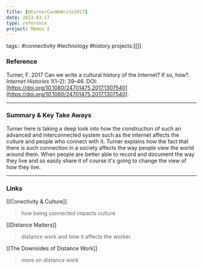 ```yaml
---
Title: [@turnerCanWeWrite2017]
date: 2023-03-17
type: reference
project: Memex 2
---
```


tags:: #connectivity #technology #history 
projects:[[]]

### Reference 

Turner, F. 2017 Can we write a cultural history of the Internet? If so, how?. _Internet Histories_ 1(1–2): 39–46. DOI: [https://doi.org/10.1080/24701475.2017.1307540](https://doi.org/10.1080/24701475.2017.1307540).

---

### Summary & Key Take Aways

Turner here is taking a deep look into how the construction of such an advanced and interconnected system such as the internet affects the culture and people who connect with it. Turner explains how the fact that there is such connection in a society affects the way people view the world around them. When people are better able to record and document the way they live and so easily share it of course it's going to change the view of how they live.

--- 

### Links
[[Conectivity & Culture]]
>how being connected impacts culture

[[Distance Matters]]
> distance work and how it affects the worker

[[The Downsides of Distance Work]]
> more on distance work
